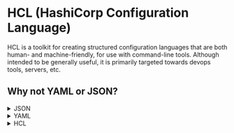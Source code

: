 # HCL (HashiCorp Configuration Language)

HCL is a toolkit for creating structured configuration languages that are both
human- and machine-friendly, for use with command-line tools. Although intended
to be generally useful, it is primarily targeted towards devops tools, servers,
etc.


## Why not YAML or JSON?
<details>
    <summary>JSON</summary>

```json
{
    "io_mode": "async",
    "service": {
        "http": {
            "web_proxy": {
                "listen_addr": "127.0.0.1:8080",
                "process": {
                    "main": {
                        "command": [
                            "/usr/local/bin/awesome-app",
                            "server"
                        ]
                    },
                    "mgmt": {
                        "command": [
                            "/usr/local/bin/awesome-app",
                            "mgmt"
                        ]
                    }
                }
            }
        }
    }
}
```

* High verbosity.
* Prone to brace matching errors.
* Serialization format.

</details>

<details>
    <summary>YAML</summary>

```yaml
---
io_mode: async
service:
  http:
    web_proxy:
      listen_addr: 127.0.0.1:8080
      process:
        main:
          command:
          - "/usr/local/bin/awesome-app"
          - server
        mgmt:
          command:
          - "/usr/local/bin/awesome-app"
          - mgmt
```

* Medium verbosity.
* Prone to whitespace errors.
* Serialization format.

</details>

<details>
    <summary>HCL</summary>

```hcl
io_mode = "async"

service "http" "web_proxy" {
  listen_addr = "127.0.0.1:8080"
  
  process "main" {
    command = ["/usr/local/bin/awesome-app", "server"]
  }

  process "mgmt" {
    command = ["/usr/local/bin/awesome-app", "mgmt"]
  }
}
```

* Medium verbosity
* Balances machine and human readability.
* Also has a JSON syntax.

</details>